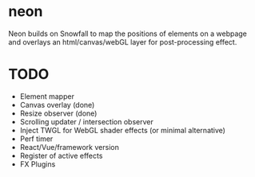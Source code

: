 # neon

Neon builds on Snowfall to map the positions of elements on a webpage and overlays an html/canvas/webGL layer for post-processing effect.

# TODO

* Element mapper
* Canvas overlay (done)
* Resize observer (done)
* Scrolling updater / intersection observer
* Inject TWGL for WebGL shader effects (or minimal alternative)
* Perf timer
* React/Vue/framework version
* Register of active effects
* FX Plugins

